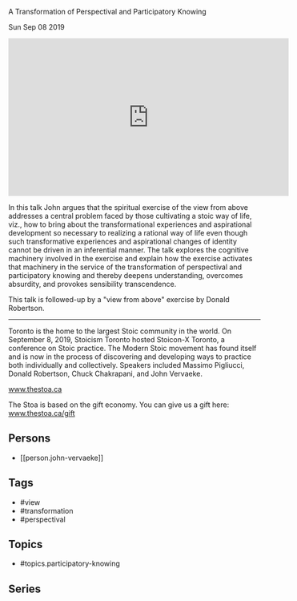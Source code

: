 

 A Transformation of Perspectival and Participatory Knowing

Sun Sep 08 2019

<iframe width="560" height="315" src="https://www.youtube.com/embed/n5iGCW3fDb4" title="John Vervaeke - The View from Above: A Transformation of Perspectival and Participatory Knowing" frameborder="0" allow="accelerometer; autoplay; clipboard-write; encrypted-media; gyroscope; picture-in-picture" allowfullscreen ></iframe>

In this talk John argues that the spiritual exercise of the view from above addresses a central problem faced by those cultivating a stoic way of  life, viz., how to bring about the  transformational experiences and aspirational development  so necessary to realizing a rational way of life even though such transformative experiences and aspirational changes of identity cannot be driven in an inferential manner. The talk explores the cognitive machinery involved in the exercise and explain how the exercise activates that machinery in the service of the transformation of perspectival and participatory knowing and thereby deepens understanding, overcomes absurdity, and provokes sensibility transcendence.

This talk is followed-up by a "view from above" exercise by Donald Robertson.

***

Toronto is the home to the largest Stoic community in the world. On September 8, 2019, Stoicism Toronto hosted Stoicon-X Toronto, a conference on Stoic practice. The Modern Stoic movement has found itself and is now in the process of discovering and developing ways to practice both individually and collectively. Speakers included Massimo Pigliucci, Donald Robertson, Chuck Chakrapani, and John Vervaeke.

www.thestoa.ca

The Stoa is based on the gift economy. You can give us a gift here: www.thestoa.ca/gift

## Persons

- [[person.john-vervaeke]]

## Tags

- #view
- #transformation
- #perspectival

## Topics

- #topics.participatory-knowing

## Series




